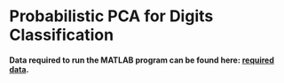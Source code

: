 # Probabilistic PCA for Digits Classification

#### Data required to run the MATLAB program can be found here: <a href="https://drive.google.com/drive/folders/1zTRzJzv2090orsiOEDYslrCsATzO1cgL?usp=sharing"> required data</a>.
